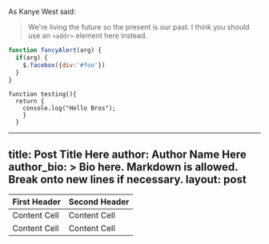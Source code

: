 As Kanye West said:

> We're living the future so
> the present is our past.
I think you should use an
`<addr>` element here instead.
```javascript
function fancyAlert(arg) {
  if(arg) {
    $.facebox({div:'#foo'})
  }
}
```
    function testing(){
      return {
        console.log("Hello Bros");
        }
      }  
---
title: Post Title Here
author: Author Name Here
author_bio: >
            Bio here. Markdown is allowed. Break onto new lines if necessary.
layout: post
---
First Header  | Second Header
------------- | -------------
Content Cell  | Content Cell
Content Cell  | Content Cell
